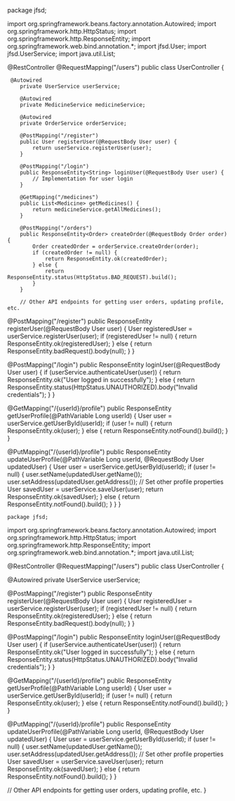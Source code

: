 package jfsd;

import org.springframework.beans.factory.annotation.Autowired;
import org.springframework.http.HttpStatus;
import org.springframework.http.ResponseEntity;
import org.springframework.web.bind.annotation.*;
import jfsd.User;
import jfsd.UserService;
import java.util.List;

@RestController
@RequestMapping("/users")
public class UserController {
	
	
	 @Autowired
	    private UserService userService;
	    
	    @Autowired
	    private MedicineService medicineService;
	    
	    @Autowired
	    private OrderService orderService;

	    @PostMapping("/register")
	    public User registerUser(@RequestBody User user) {
	        return userService.registerUser(user);
	    }

	    @PostMapping("/login")
	    public ResponseEntity<String> loginUser(@RequestBody User user) {
	        // Implementation for user login
	    }

	    @GetMapping("/medicines")
	    public List<Medicine> getMedicines() {
	        return medicineService.getAllMedicines();
	    }

	    @PostMapping("/orders")
	    public ResponseEntity<Order> createOrder(@RequestBody Order order) {
	        Order createdOrder = orderService.createOrder(order);
	        if (createdOrder != null) {
	            return ResponseEntity.ok(createdOrder);
	        } else {
	            return ResponseEntity.status(HttpStatus.BAD_REQUEST).build();
	        }
	    }

	    // Other API endpoints for getting user orders, updating profile, etc.

   

   @PostMapping("/register")
   public ResponseEntity<User> registerUser(@RequestBody User user) {
      User registeredUser = userService.registerUser(user);
      if (registeredUser != null) {
         return ResponseEntity.ok(registeredUser);
      } else {
         return ResponseEntity.badRequest().body(null);
      }
   }

   @PostMapping("/login")
   public ResponseEntity<String> loginUser(@RequestBody User user) {
      if (userService.authenticateUser(user)) {
         return ResponseEntity.ok("User logged in successfully");
      } else {
         return ResponseEntity.status(HttpStatus.UNAUTHORIZED).body("Invalid credentials");
      }
   }

   @GetMapping("/{userId}/profile")
   public ResponseEntity<User> getUserProfile(@PathVariable Long userId) {
      User user = userService.getUserById(userId);
      if (user != null) {
         return ResponseEntity.ok(user);
      } else {
         return ResponseEntity.notFound().build();
      }
   }

   @PutMapping("/{userId}/profile")
   public ResponseEntity<User> updateUserProfile(@PathVariable Long userId, @RequestBody User updatedUser) {
      User user = userService.getUserById(userId);
      if (user != null) {
         user.setName(updatedUser.getName());
         user.setAddress(updatedUser.getAddress());
         // Set other profile properties
         User savedUser = userService.saveUser(user);
         return ResponseEntity.ok(savedUser);
      } else {
         return ResponseEntity.notFound().build();
      }
   }
}
	
	
	
	
	
	
	
	
	
	
	
	
	
	
	
	
	
	
	
	
	
	
	
	
	
	
	
	
	
	package jfsd;

import org.springframework.beans.factory.annotation.Autowired;
import org.springframework.http.HttpStatus;
import org.springframework.http.ResponseEntity;
import org.springframework.web.bind.annotation.*;
import java.util.List;

@RestController
@RequestMapping("/users")
public class UserController {

   @Autowired
   private UserService userService;

   @PostMapping("/register")
   public ResponseEntity<User> registerUser(@RequestBody User user) {
      User registeredUser = userService.registerUser(user);
      if (registeredUser != null) {
         return ResponseEntity.ok(registeredUser);
      } else {
         return ResponseEntity.badRequest().body(null);
      }
   }

   @PostMapping("/login")
   public ResponseEntity<String> loginUser(@RequestBody User user) {
      if (userService.authenticateUser(user)) {
         return ResponseEntity.ok("User logged in successfully");
      } else {
         return ResponseEntity.status(HttpStatus.UNAUTHORIZED).body("Invalid credentials");
      }
   }

   @GetMapping("/{userId}/profile")
   public ResponseEntity<User> getUserProfile(@PathVariable Long userId) {
      User user = userService.getUserById(userId);
      if (user != null) {
         return ResponseEntity.ok(user);
      } else {
         return ResponseEntity.notFound().build();
      }
   }

   @PutMapping("/{userId}/profile")
   public ResponseEntity<User> updateUserProfile(@PathVariable Long userId, @RequestBody User updatedUser) {
      User user = userService.getUserById(userId);
      if (user != null) {
         user.setName(updatedUser.getName());
         user.setAddress(updatedUser.getAddress());
         // Set other profile properties
         User savedUser = userService.saveUser(user);
         return ResponseEntity.ok(savedUser);
      } else {
         return ResponseEntity.notFound().build();
      }
   }

   // Other API endpoints for getting user orders, updating profile, etc.
}




